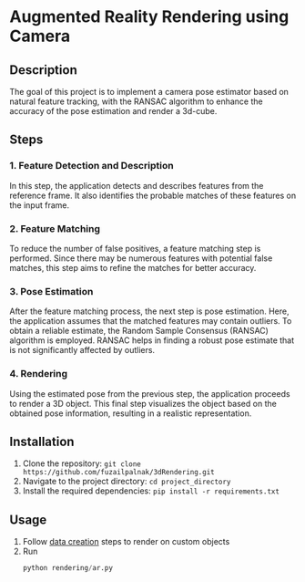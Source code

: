 # Augmented Reality Rendering using Camera

## Description

The goal of this project is to implement a camera pose estimator based on natural feature tracking, with the RANSAC algorithm to enhance the accuracy of the pose estimation and render a 3d-cube. 


## Steps

### 1. Feature Detection and Description

In this step, the application detects and describes features from the reference frame. It also identifies the probable matches of these features on the input frame.

### 2. Feature Matching

To reduce the number of false positives, a feature matching step is performed. Since there may be numerous features with potential false matches, this step aims to refine the matches for better accuracy.

### 3. Pose Estimation

After the feature matching process, the next step is pose estimation. Here, the application assumes that the matched features may contain outliers. To obtain a reliable estimate, the Random Sample Consensus (RANSAC) algorithm is employed. RANSAC helps in finding a robust pose estimate that is not significantly affected by outliers.

### 4. Rendering

Using the estimated pose from the previous step, the application proceeds to render a 3D object. This final step visualizes the object based on the obtained pose information, resulting in a realistic representation.

## Installation

1. Clone the repository: `git clone https://github.com/fuzailpalnak/3dRendering.git`
2. Navigate to the project directory: `cd project_directory`
3. Install the required dependencies: `pip install -r requirements.txt`

## Usage
1. Follow [data creation](https://github.com/fuzailpalnak/3dRendering/files/11832763/dataCreation.pdf) steps to render on custom objects
2. Run
    ```python
    python rendering/ar.py
    ```
